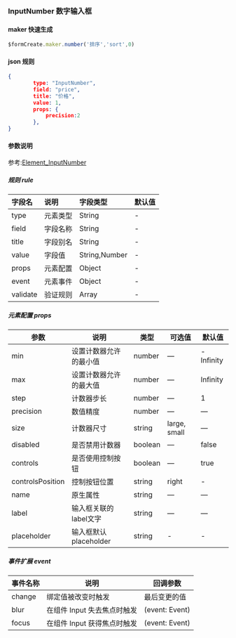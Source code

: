 ### InputNumber 数字输入框

#### maker 快速生成
```js
$formCreate.maker.number('排序','sort',0)
```

#### json 规则
```json
{
        type: "InputNumber",
        field: "price",
        title: "价格",
        value: 1,
        props: {
            precision:2
        },
}
```

#### 参数说明

参考:[Element_InputNumber](http://element-cn.eleme.io/#/zh-CN/component/input-number)



##### 规则 rule

| 字段名 | 说明 | 字段类型 | 默认值 |
| :--- | :--- | :--- | :--- |
| type | 元素类型 | String | - |
| field | 字段名称 | String | - |
| title | 字段别名 | String | - |
| value | 字段值 | String,Number | - |
| props | 元素配置 | Object | - |
| event | 元素事件 | Object | - |
| validate | 验证规则 | Array | - |

##### 元素配置 props

| 参数              | 说明                   | 类型    | 可选值       | 默认值    |
| ----------------- | ---------------------- | ------- | ------------ | --------- |
| min               | 设置计数器允许的最小值 | number  | —            | -Infinity |
| max               | 设置计数器允许的最大值 | number  | —            | Infinity  |
| step              | 计数器步长             | number  | —            | 1         |
| precision         | 数值精度               | number  | —            | —         |
| size              | 计数器尺寸             | string  | large, small | —         |
| disabled          | 是否禁用计数器         | boolean | —            | false     |
| controls          | 是否使用控制按钮       | boolean | —            | true      |
| controlsPosition | 控制按钮位置           | string  | right        | -         |
| name              | 原生属性               | string  | —            | —         |
| label             | 输入框关联的label文字  | string  | —            | —         |
| placeholder       | 输入框默认 placeholder | string  | -            | -         |



##### 事件扩展 event

| 事件名称 | 说明                        | 回调参数       |
| -------- | --------------------------- | -------------- |
| change   | 绑定值被改变时触发          | 最后变更的值   |
| blur     | 在组件 Input 失去焦点时触发 | (event: Event) |
| focus    | 在组件 Input 获得焦点时触发 | (event: Event) |



